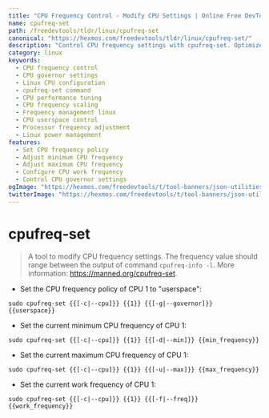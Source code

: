 ```yaml
---
title: "CPU Frequency Control - Modify CPU Settings | Online Free DevTools by Hexmos"
name: cpufreq-set
path: /freedevtools/tldr/linux/cpufreq-set
canonical: "https://hexmos.com/freedevtools/tldr/linux/cpufreq-set/"
description: "Control CPU frequency settings with cpufreq-set. Optimize CPU performance, adjust frequency limits and governor. Free online tool, no registration required."
category: linux
keywords:
  - CPU frequency control
  - CPU governor settings
  - Linux CPU configuration
  - cpufreq-set command
  - CPU performance tuning
  - CPU frequency scaling
  - Frequency management linux
  - CPU userspace control
  - Processor frequency adjustment
  - Linux power management
features:
  - Set CPU frequency policy
  - Adjust minimum CPU frequency
  - Adjust maximum CPU frequency
  - Configure CPU work frequency
  - Control CPU governor settings
ogImage: "https://hexmos.com/freedevtools/t/tool-banners/json-utilities-banner.png"
twitterImage: "https://hexmos.com/freedevtools/t/tool-banners/json-utilities-banner.png"
---
```


# cpufreq-set

> A tool to modify CPU frequency settings.
> The frequency value should range between the output of command `cpufreq-info -l`.
> More information: <https://manned.org/cpufreq-set>.

- Set the CPU frequency policy of CPU 1 to "userspace":

`sudo cpufreq-set {{[-c|--cpu]}} {{1}} {{[-g|--governor]}} {{userspace}}`

- Set the current minimum CPU frequency of CPU 1:

`sudo cpufreq-set {{[-c|--cpu]}} {{1}} {{[-d|--min]}} {{min_frequency}}`

- Set the current maximum CPU frequency of CPU 1:

`sudo cpufreq-set {{[-c|--cpu]}} {{1}} {{[-u|--max]}} {{max_frequency}}`

- Set the current work frequency of CPU 1:

`sudo cpufreq-set {{[-c|--cpu]}} {{1}} {{[-f|--freq]}} {{work_frequency}}`
